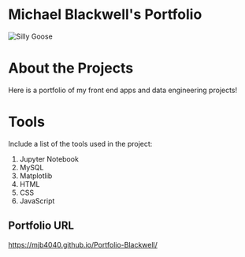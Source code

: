 # Michael Blackwell's Portfolio 

![Silly Goose](https://cdn.shopify.com/s/files/1/0442/9312/8356/files/IMG_0692.JPG?v=1596672597 "Github logo - markdown")

# About the Projects

Here is a portfolio of my front end apps and data engineering projects!

# Tools 
Include a list of the tools used in the project:
1. Jupyter Notebook
2. MySQL
3. Matplotlib
4. HTML 
5. CSS 
6. JavaScript 


## Portfolio URL 

https://mjb4040.github.io/Portfolio-Blackwell/






